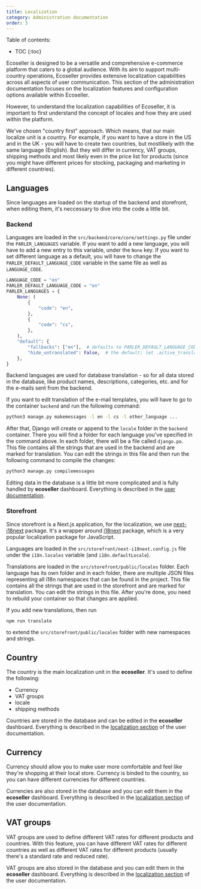 ```yaml
---
title: Localization
category: Administration documentation
order: 3
---
```


Table of contents:
* TOC
{:toc}

Ecoseller is designed to be a versatile and comprehensive e-commerce platform that caters to a global audience. With its aim to support multi-country operations, Ecoseller provides extensive localization capabilities across all aspects of user communication. This section of the administration documentation focuses on the localization features and configuration options available within Ecoseller.

However, to understand the localization capabilities of Ecoseller, it is important to first understand the concept of locales and how they are used within the platform. 

We've chosen "country first" approach. Which means, that our main localize unit is a country. For example, if you want to have a store in the US and in the UK - you will have to create two countries, but mostlikely with the same language (English). But they will differ in currency, VAT groups, shipping methods and most likely even in the price list for products (since you might have different prices for stocking, packaging and marketing in different countries).

## Languages
Since languages are loaded on the startup of the backend and storefront, when editing them, it's neccessary to dive into the code a little bit.  

### Backend 
Languages are loaded in the `src/backend/core/core/settings.py` file under the `PARLER_LANGUAGES` variable.
If you want to add a new language, you will have to add a new entry to this variable, under the `None` key.
If you want to set different language as a default, you will have to change the `PARLER_DEFAULT_LANGUAGE_CODE` variable in the same file as well as `LANGUAGE_CODE`.

```python
LANGUAGE_CODE = "en"
PARLER_DEFAULT_LANGUAGE_CODE = "en"
PARLER_LANGUAGES = {
    None: (
        {
            "code": "en",
        },
        {
            "code": "cs",
        },
    ),
    "default": {
        "fallbacks": ["en"],  # defaults to PARLER_DEFAULT_LANGUAGE_CODE
        "hide_untranslated": False,  # the default; let .active_translations() return fallbacks too.
    },
}
```
Backend languages are used for database translation - so for all data stored in the database, like product names, descriptions, categories, etc. and for the e-mails sent from the backend.

If you want to edit translation of the e-mail templates, you will have to go to the container `backend` and run the following command:
```bash
python3 manage.py makemessages -l en -l cs -l other_language ...
```

After that, Django will create or append to the `locale` folder in the `backend` container. There you will find a folder for each language you've specified in the command above. In each folder, there will be a file called `django.po`. This file contains all the strings that are used in the backend and are marked for translation. You can edit the strings in this file and then run the following command to compile the changes:
```bash
python3 manage.py compilemessages
```

Editing data in the database is a little bit more complicated and is fully handled by **ecoseller** dashboard. Everything is described in the [user documentation](../../user/dashboard).


### Storefront
Since storefront is a Next.js application, for the localization, we use [next-i18next](https://github.com/i18next/next-i18next) package. It's a wrapper around [i18next](https://www.i18next.com/) package, which is a very popular localization package for JavaScript.

Languages are loaded in the `src/storefront/next-i18next.config.js` file under the `i18n.locales` variable (and `i18n.defaultLocale`).

Translations are loaded in the `src/storefront/public/locales` folder. Each language has its own folder and in each folder, there are multiple JSON files representing all i18n namespaces that can be found in the project. This file contains all the strings that are used in the storefront and are marked for translation. You can edit the strings in this file. After you're done, you need to rebuild your container so that changes are applied.

If you add new translations, then run 
```bash
npm run translate
```

to extend the `src/storefront/public/locales` folder with new namespaces and strings.

## Country
The country is the main localization unit in the **ecoseller**. It's used to define the following:
- Currency
- VAT groups
- locale
- shipping methods

Countries are stored in the database and can be edited in the **ecoseller** dashboard. Everything is described in the [localization section](../../user/dashboard#localization) of the user documentation.

## Currency

Currency should allow you to make user more comfortable and feel like they're shopping at their local store. 
Currency is binded to the country, so you can have different currencies for different countries. 

Currencies are also stored in the database and you can edit them in the **ecoseller** dashboard. Everything is described in the [localization section](../../user/dashboard#localization) of the user documentation.

## VAT groups

VAT groups are used to define different VAT rates for different products and countries. With this feature, you can have different VAT rates for different countries as well as different VAT rates for different products (usually there's a standard rate and reduced rate).

VAT groups are also stored in the database and you can edit them in the **ecoseller** dashboard. Everything is described in the [localization section](../../user/dashboard#localization) of the user documentation.